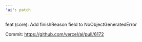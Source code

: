 ```yaml
---
'ai': patch
---
```


feat (core): Add finishReason field to NoObjectGeneratedError

Commit: https://github.com/vercel/ai/pull/6172
